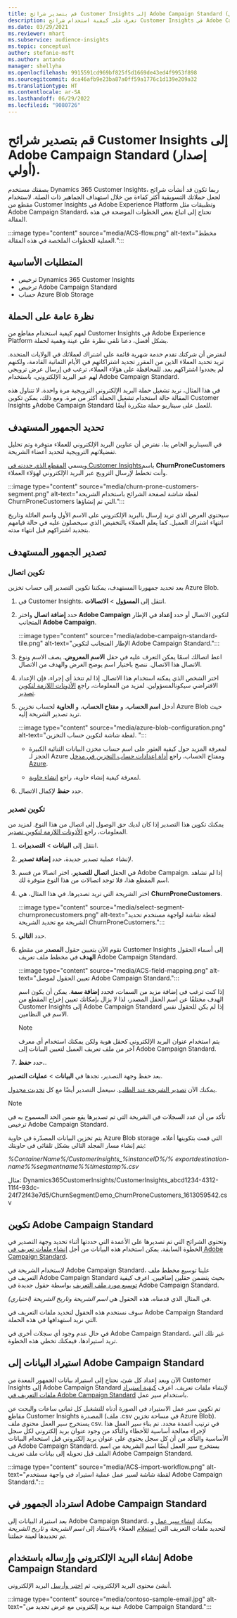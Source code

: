 ```yaml
---
title: قم بتصدير شرائح Customer Insights إلى Adobe Campaign Standard (إصدار أولي).
description: تعرف على كيفية استخدام شرائح Customer Insights في Adobe Campaign Standard.
ms.date: 03/29/2021
ms.reviewer: mhart
ms.subservice: audience-insights
ms.topic: conceptual
author: stefanie-msft
ms.author: antando
manager: shellyha
ms.openlocfilehash: 9915591cd969bf825f5d1669de43ed4f9953f898
ms.sourcegitcommit: dca46afb9e23ba87a0ff59a1776c1d139e209a32
ms.translationtype: HT
ms.contentlocale: ar-SA
ms.lasthandoff: 06/29/2022
ms.locfileid: "9080726"
---
```

# <a name="export-customer-insights-segments-to-adobe-campaign-standard-preview"></a>قم بتصدير شرائح Customer Insights إلى Adobe Campaign Standard (إصدار أولي).

بصفتك مستخدم Dynamics 365 Customer Insights، ربما تكون قد أنشأت شرائح لجعل حملاتك التسويقية أكثر كفاءة من خلال استهداف الجماهير ذات الصلة. لاستخدام مقطع من Customer Insights في Adobe Experience Platform وتطبيقات مثل Adobe Campaign Standard، تحتاج إلى اتباع بعض الخطوات الموضحة في هذه المقالة.

:::image type="content" source="media/ACS-flow.png" alt-text="مخطط العملية للخطوات الملخصة في هذه المقالة.":::

## <a name="prerequisites"></a>المتطلبات الأساسية

- ترخيص Dynamics 365 Customer Insights
- ترخيص Adobe Campaign Standard
- حساب Azure Blob Storage

## <a name="campaign-overview"></a>نظرة عامة على الحملة

لفهم كيفية استخدام مقاطع من Customer Insights في Adobe Experience Platform بشكل أفضل، دعنا نلقي نظرة على عينة وهمية لحملة.

لنفترض أن شركتك تقدم خدمة شهرية قائمة على اشتراك لعملائك في الولايات المتحدة. تريد تحديد العملاء الذين من المقرر تجديد اشتراكاتهم في الأيام الثمانية القادمة، ولكنهم لم يجددوا اشتراكهم بعد. للمحافظة على هؤلاء العملاء، ترغب في إرسال عرض ترويجي لهم عبر البريد الإلكتروني، باستخدام Adobe Campaign Standard.

في هذا المثال، نريد تشغيل حملة البريد الإلكتروني الترويجية مرة واحدة. لا تتناول هذه المقالة حالة استخدام تشغيل الحملة أكثر من مرة. ومع ذلك، يمكن تكوين Customer Insights وAdobe Campaign Standard للعمل على سيناريو حملة متكررة أيضًا.

## <a name="identify-your-target-audience"></a>تحديد الجمهور المستهدف

في السيناريو الخاص بنا، نفترض أن عناوين البريد الإلكتروني للعملاء متوفرة وتم تحليل تفضيلاتهم الترويجية لتحديد أعضاء الشريحة.

ويسمى [المقطع الذي حددته في Customer Insights](segments.md)باسم **ChurnProneCustomers** وأنت تخطط لإرسال الترويج عبر البريد الإلكتروني لهؤلاء العملاء.

:::image type="content" source="media/churn-prone-customers-segment.png" alt-text="لقطة شاشة لصفحة الشرائح باستخدام الشريحة ChurnProneCustomers التي تم إنشاؤها.":::

سيحتوي العرض الذي تريد إرسال بالبريد الإلكتروني على الاسم الأول واسم العائلة وتاريخ انتهاء اشتراك العميل. كما يعلم العملاء بالتخفيض الذي سيحصلون عليه في حالة قيامهم بتجديد اشتراكهم قبل انتهاء مدته.

## <a name="export-your-target-audience"></a>تصدير الجمهور المستهدف

### <a name="configure-a-connection"></a>تكوين اتصال

بعد تحديد جمهورنا المستهدف، يمكننا تكوين التصدير إلى حساب تخزين Azure Blob.

1. في Customer Insights، انتقل إلى **المسؤول** > **الاتصالات**.

1. حدد **إضافة اتصال** واختر **Adobe Campaign** لتكوين الاتصال أو حدد **إعداد** في الإطار المتجانب **Adobe Campaign**.

   :::image type="content" source="media/adobe-campaign-standard-tile.png" alt-text="الإطار المتجانب لتكوين Adobe Campaign Standard.":::

1. اعط اتصالك اسمًا يمكن التعرف عليه في حقل **الاسم المعروض**. يصف الاسم ونوع الاتصال هذا الاتصال. ننصح باختيار اسم يوضح الغرض والهدف من الاتصال.

1. اختر الشخص الذي يمكنه استخدام هذا الاتصال. إذا لم تتخذ أي إجراء، فإن الإعداد الافتراضي سيكونالمسؤولين. لمزيد من المعلومات، راجع [الأذونات اللازمة لتكوين تصدير](export-destinations.md#set-up-a-new-export).

1. أدخل **اسم الحساب**، و **مفتاح الحساب**، و **الحاوية** لحساب تخزين Azure Blob حيث تريد تصدير الشريحة إليه.  
      
   :::image type="content" source="media/azure-blob-configuration.png" alt-text="لقطة شاشة لتكوين حساب التخزين. "::: 

   - لمعرفة المزيد حول كيفية العثور على اسم حساب مخزن البيانات الثنائية الكبيرة الحجز لـ Azure ومفتاح الحساب، راجع [أداة إعدادات حساب التخزين في مدخل Azure](/azure/storage/common/storage-account-manage).

   - لمعرفة كيفية إنشاء حاوية، راجع [إنشاء حاوية](/azure/storage/blobs/storage-quickstart-blobs-portal#create-a-container).

1. حدد **حفظ** لإكمال الاتصال.

### <a name="configure-an-export"></a>تكوين تصدير

يمكنك تكوين هذا التصدير إذا كان لديك حق الوصول إلى اتصال من هذا النوع. لمزيد من المعلومات، راجع [الأذونات اللازمة لتكوين تصدير](export-destinations.md#set-up-a-new-export).

1. انتقل إلى **البيانات** > **التصديرات**.

1. لإنشاء عملية تصدير جديدة، حدد **إضافة تصدير**.

1. في الحقل **اتصال للتصدير**، اختر اتصالا من قسم Adobe Campaign. إذا لم تشاهد اسم المقطع هذا، فلا توجد اتصالات من هذا النوع متوفرة لك.

1. اختر الشريحة التي تريد تصديرها. في هذا المثال، هي **ChurnProneCustomers**.

   :::image type="content" source="media/select-segment-churnpronecustomers.png" alt-text="لقطة شاشة لواجهة مستخدم تحديد الشريحة مع تحديد الشريحة ChurnProneCustomers.":::

1. حدد **التالي**.

1. نقوم الآن بتعيين حقول **المصدر** من مقطع Customer Insights إلى أسماء الحقول **الهدف** في مخطط ملف تعريف Adobe Campaign Standard.

   :::image type="content" source="media/ACS-field-mapping.png" alt-text="تعيين الحقول لموصل Adobe Campaign Standard.":::

   إذا كنت ترغب في إضافة مزيد من السمات، فحدد **إضافة سمة**. يمكن أن يكون اسم الهدف مختلفًا عن اسم الحقل المصدر، لذا لا يزال بإمكانك تعيين إخراج المقطع من Customer Insights إلى Adobe Campaign Standard إذا لم يكن للحقول نفس الاسم في النظامين.

   > [!NOTE]
   > يتم استخدام عنوان البريد الإلكتروني كحقل هوية ولكن يمكنك استخدام أي معرف آخر من ملف تعريف العميل لتعيين البيانات إلى Adobe Campaign Standard.

1. حدد **حفظ.**.

بعد حفظ وجهة التصدير، تجدها في **البيانات** > **عمليات التصدير**.

يمكنك الآن [تصدير الشريحة عند الطلب](export-destinations.md#run-exports-on-demand). سيعمل التصدير أيضًا مع كل [تحديث مجدول](system.md).

> [!NOTE]
> تأكد من أن عدد السجلات في الشريحة التي تم تصديرها يقع ضمن الحد المسموح به في ترخيص Adobe Campaign Standard.

يتم تخزين البيانات المصدّرة في حاوية Azure Blob storage التي قمت بتكوينها أعلاه. يتم إنشاء مسار المجلد التالي بشكل تلقائي في حاويتك:

*%ContainerName%/CustomerInsights_%instanceID%/% exportdestination-name%_%segmentname%_%timestamp%.csv*

مثال: Dynamics365CustomerInsights/CustomerInsights_abcd1234-4312-11f4-93dc-24f72f43e7d5/ChurnSegmentDemo_ChurnProneCustomers_1613059542.csv

## <a name="configure-adobe-campaign-standard"></a>تكوين Adobe Campaign Standard

وتحتوي الشرائح التي تم تصديرها على الأعمدة التي حددتها أثناء تحديد وجهة التصدير في الخطوة السابقة. يمكن استخدام هذه البيانات من أجل [إنشاء ملفات تعريف في Adobe Campaign Standard](https://experienceleague.adobe.com/docs/campaign-standard/using/profiles-and-audiences/managing-profiles/about-profiles.html#managing-profiles).

لاستخدام الشريحة في Adobe Campaign Standard، علينا توسيع مخطط ملف التعريف في Adobe Campaign Standard بحيث يتضمن حقلين إضافيين. اعرف كيفية [توسيع مورد ملف التعريف](https://experienceleague.adobe.com/docs/campaign-standard/using/developing/use-cases--extending-resources/extending-the-profile-resource-with-a-new-field.html#developing) بواسطة حقول جديدة في Adobe Campaign Standard.

في المثال الذي قدمناه، هذه الحقول هي *اسم الشريحة وتاريخ الشريحة (اختياري)*.

سوف نستخدم هذه الحقول لتحديد ملفات التعريف في Adobe Campaign Standard التي نريد استهدافها في هذه الحملة.

في حال عدم وجود أي سجلات أخرى في Adobe Campaign Standard، غير تلك التي تريد استيرادها، فيمكنك تخطي هذه الخطوة.

## <a name="import-data-into-adobe-campaign-standard"></a>استيراد البيانات إلى Adobe Campaign Standard

الآن وبعد إعداد كل شئ، نحتاج إلى استيراد بيانات الجمهور المعدة من Customer Insights إلى Adobe Campaign Standard لإنشاء ملفات تعريف. اعرف [كيفية استيراد ملفات التعريف في Adobe Campaign Standard](https://experienceleague.adobe.com/docs/campaign-standard/using/profiles-and-audiences/managing-profiles/creating-profiles.html#profiles-and-audiences) باستخدام سير عمل.

تم تكوين سير عمل الاستيراد في الصورة أدناه للتشغيل كل ثماني ساعات والبحث عن مقاطع Customer Insights المصدرة (ملف .csv في مساحة تخزين Azure Blob). يستخرج سير العمل محتوى ملف csv. في ترتيب أعمدة محدد. تم بناء سير العمل هذا لإجراء معالجة أساسية للأخطاء والتأكد من وجود عنوان بريد إلكتروني لكل سجل الأساسية والتأكد من أن كل سجل يحتوي على عنوان بريد إلكتروني قبل استخدام البيانات في Adobe Campaign Standard. يستخرج سير العمل أيضًا اسم الشريحة من اسم الملف قبل تحويله إلى بيانات ملف تعريف Adobe Campaign Standard.

:::image type="content" source="media/ACS-import-workflow.png" alt-text="لقطة شاشة لسير عمل عملية استيراد في واجهة مستخدم Adobe Campaign Standard.":::

## <a name="retrieve-the-audience-in-adobe-campaign-standard"></a>استرداد الجمهور في Adobe Campaign Standard

بعد استيراد البيانات إلى Adobe Campaign Standard، يمكنك [إنشاء سير عمل](https://experienceleague.adobe.com/docs/campaign-standard/using/managing-processes-and-data/workflow-general-operation/building-a-workflow.html#managing-processes-and-data) و [استعلام](https://experienceleague.adobe.com/docs/campaign-standard/using/managing-processes-and-data/targeting-activities/query.html#managing-processes-and-data) العملاء بالاستناد إلى *اسم الشريحة* و *تاريخ الشريحة‏‎* لتحديد ملفات التعريف التي تم تحديدها لعينة حملتنا.

## <a name="create-and-send-the-email-using-adobe-campaign-standard"></a>إنشاء البريد الإلكتروني وإرساله باستخدام Adobe Campaign Standard

أنشئ محتوى البريد الإلكتروني، ثم [اختبر وأرسل](https://experienceleague.adobe.com/docs/campaign-standard/using/testing-and-sending/get-started-sending-messages.html#preparing-and-testing-messages) البريد الإلكتروني.

:::image type="content" source="media/contoso-sample-email.jpg" alt-text="عينة بريد إلكتروني مع عرض تجديد من Adobe Campaign Standard.":::
